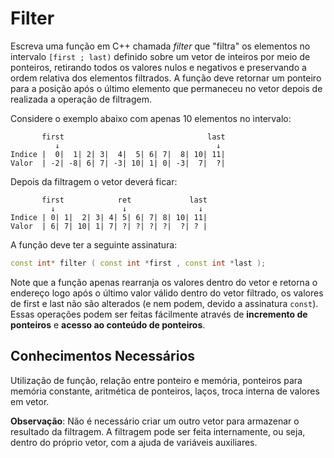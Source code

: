 # Filter

Escreva uma função em C++ chamada _filter_ que "filtra" os elementos no intervalo `[first ;
last)` definido sobre um vetor de inteiros por meio de ponteiros, retirando todos os valores
nulos e negativos e preservando a ordem relativa dos elementos filtrados. A função deve
retornar um ponteiro para a posição após o último elemento que permaneceu no vetor depois
de realizada a operação de filtragem.

Considere o exemplo abaixo com apenas 10 elementos no intervalo:

```
       first                                last
          ↓                                   ↓
Indice |  0|  1| 2| 3|  4|  5| 6| 7|  8| 10| 11|
Valor  | -2| -8| 6| 7| -3| 10| 1| 0| -3|  7|  ?|
``` 
Depois da filtragem o vetor deverá ficar:

```
       first            ret             last
         ↓               ↓                ↓
Indice | 0| 1|  2| 3| 4| 5| 6| 7| 8| 10| 11|
Valor  | 6| 7| 10| 1| 7| ?| ?| ?| ?|  ?| ? |
``` 
A função deve ter a seguinte assinatura:
```c++
const int* filter ( const int *first , const int *last );
```

Note que a função apenas rearranja os valores dentro do vetor e retorna o endereço logo após o último
valor válido dentro do vetor filtrado, os valores de first e last não são alterados (e nem podem, devido a assinatura `const`). Essas operações
podem ser feitas fácilmente através de **incremento de ponteiros** e **acesso ao conteúdo de ponteiros**.

## Conhecimentos Necessários

Utilização de função, relação entre ponteiro e memória, ponteiros para memória constante,
aritmética de ponteiros, laços, troca interna de valores em vetor.

**Observação**: Não é necessário criar um outro vetor para armazenar o resultado da filtragem.
A filtragem pode ser feita internamente, ou seja, dentro do próprio vetor, com a ajuda de
variáveis auxiliares.
